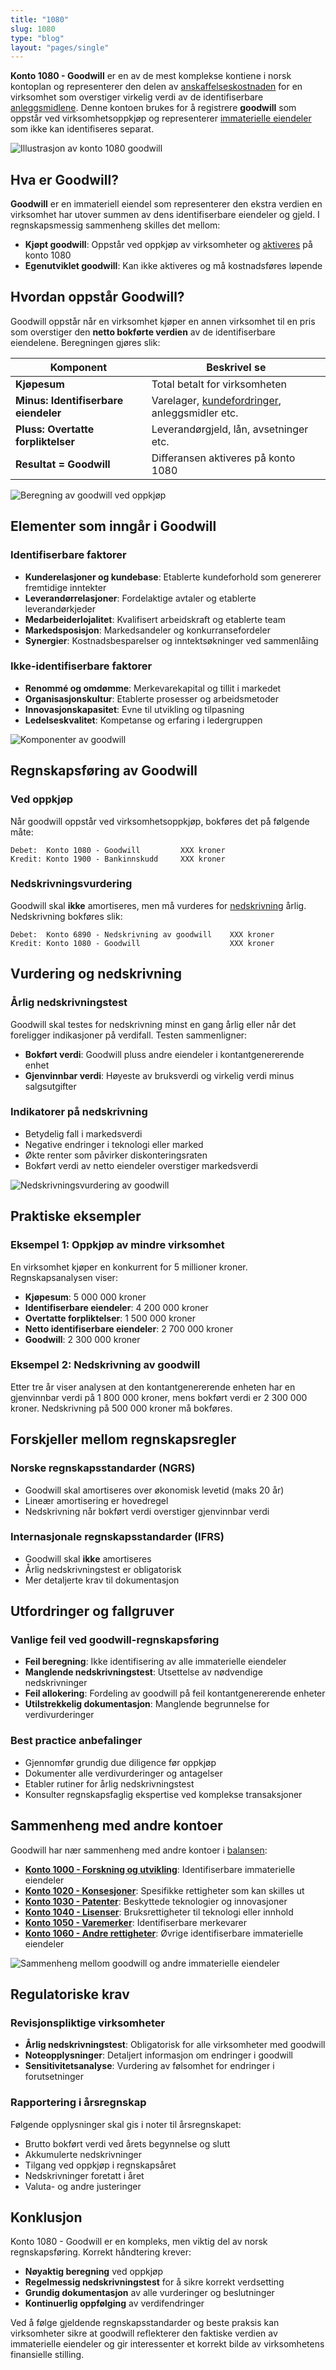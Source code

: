```yaml
---
title: "1080"
slug: 1080
type: "blog"
layout: "pages/single"
---
```


**Konto 1080 - Goodwill** er en av de mest komplekse kontiene i norsk kontoplan og representerer den delen av [anskaffelseskostnaden](/blogs/regnskap/hva-er-anskaffelseskost "Hva er Anskaffelseskost?") for en virksomhet som overstiger virkelig verdi av de identifiserbare [anleggsmidlene](/blogs/regnskap/hva-er-anleggsmidler "Hva er Anleggsmidler?"). Denne kontoen brukes for å registrere **goodwill** som oppstår ved virksomhetsoppkjøp og representerer [immaterielle eiendeler](/blogs/regnskap/hva-er-imaterielle-eiendeler "Hva er Imaterielle Eiendeler?") som ikke kan identifiseres separat.

![Illustrasjon av konto 1080 goodwill](1080-goodwill-image.svg)

## Hva er Goodwill?

**Goodwill** er en immateriell eiendel som representerer den ekstra verdien en virksomhet har utover summen av dens identifiserbare eiendeler og gjeld. I regnskapsmessig sammenheng skilles det mellom:

* **Kjøpt goodwill**: Oppstår ved oppkjøp av virksomheter og [aktiveres](/blogs/regnskap/hva-er-aktivering "Hva er Aktivering i Regnskap?") på konto 1080
* **Egenutviklet goodwill**: Kan ikke aktiveres og må kostnadsføres løpende

## Hvordan oppstår Goodwill?

Goodwill oppstår når en virksomhet kjøper en annen virksomhet til en pris som overstiger den **netto bokførte verdien** av de identifiserbare eiendelene. Beregningen gjøres slik:

| Komponent | Beskrivel se |
|-----------|-------------|
| **Kjøpesum** | Total betalt for virksomheten |
| **Minus: Identifiserbare eiendeler** | Varelager, [kundefordringer](/blogs/kontoplan/1500-kundefordringer "Konto 1500 - Kundefordringer"), anleggsmidler etc. |
| **Pluss: Overtatte forpliktelser** | Leverandørgjeld, lån, avsetninger etc. |
| **Resultat = Goodwill** | Differansen aktiveres på konto 1080 |

![Beregning av goodwill ved oppkjøp](goodwill-beregning.svg)

## Elementer som inngår i Goodwill

### Identifiserbare faktorer
* **Kunderelasjoner og kundebase**: Etablerte kundeforhold som genererer fremtidige inntekter
* **Leverandørrelasjoner**: Fordelaktige avtaler og etablerte leverandørkjeder
* **Medarbeiderlojalitet**: Kvalifisert arbeidskraft og etablerte team
* **Markedsposisjon**: Markedsandeler og konkurransefordeler
* **Synergier**: Kostnadsbesparelser og inntektsøkninger ved sammenlåing

### Ikke-identifiserbare faktorer
* **Renommé og omdømme**: Merkevarekapital og tillit i markedet
* **Organisasjonskultur**: Etablerte prosesser og arbeidsmetoder
* **Innovasjonskapasitet**: Evne til utvikling og tilpasning
* **Ledelseskvalitet**: Kompetanse og erfaring i ledergruppen

![Komponenter av goodwill](goodwill-komponenter.svg)

## Regnskapsføring av Goodwill

### Ved oppkjøp
Når goodwill oppstår ved virksomhetsoppkjøp, bokføres det på følgende måte:

```
Debet:  Konto 1080 - Goodwill         XXX kroner
Kredit: Konto 1900 - Bankinnskudd     XXX kroner
```

### Nedskrivningsvurdering
Goodwill skal **ikke** amortiseres, men må vurderes for [nedskrivning](/blogs/regnskap/hva-er-nedskrivning "Hva er Nedskrivning?") årlig. Nedskrivning bokføres slik:

```
Debet:  Konto 6890 - Nedskrivning av goodwill    XXX kroner
Kredit: Konto 1080 - Goodwill                    XXX kroner
```

## Vurdering og nedskrivning

### Årlig nedskrivningstest
Goodwill skal testes for nedskrivning minst en gang årlig eller når det foreligger indikasjoner på verdifall. Testen sammenligner:

* **Bokført verdi**: Goodwill pluss andre eiendeler i kontantgenererende enhet
* **Gjenvinnbar verdi**: Høyeste av bruksverdi og virkelig verdi minus salgsutgifter

### Indikatorer på nedskrivning
* Betydelig fall i markedsverdi
* Negative endringer i teknologi eller marked
* Økte renter som påvirker diskonteringsraten
* Bokført verdi av netto eiendeler overstiger markedsverdi

![Nedskrivningsvurdering av goodwill](goodwill-nedskrivning.svg)

## Praktiske eksempler

### Eksempel 1: Oppkjøp av mindre virksomhet
En virksomhet kjøper en konkurrent for 5 millioner kroner. Regnskapsanalysen viser:

* **Kjøpesum**: 5 000 000 kroner
* **Identifiserbare eiendeler**: 4 200 000 kroner
* **Overtatte forpliktelser**: 1 500 000 kroner
* **Netto identifiserbare eiendeler**: 2 700 000 kroner
* **Goodwill**: 2 300 000 kroner

### Eksempel 2: Nedskrivning av goodwill
Etter tre år viser analysen at den kontantgenererende enheten har en gjenvinnbar verdi på 1 800 000 kroner, mens bokført verdi er 2 300 000 kroner. Nedskrivning på 500 000 kroner må bokføres.

## Forskjeller mellom regnskapsregler

### Norske regnskapsstandarder (NGRS)
* Goodwill skal amortiseres over økonomisk levetid (maks 20 år)
* Lineær amortisering er hovedregel
* Nedskrivning når bokført verdi overstiger gjenvinnbar verdi

### Internasjonale regnskapsstandarder (IFRS)
* Goodwill skal **ikke** amortiseres
* Årlig nedskrivningstest er obligatorisk
* Mer detaljerte krav til dokumentasjon

## Utfordringer og fallgruver

### Vanlige feil ved goodwill-regnskapsføring
* **Feil beregning**: Ikke identifisering av alle immaterielle eiendeler
* **Manglende nedskrivningstest**: Utsettelse av nødvendige nedskrivninger
* **Feil allokering**: Fordeling av goodwill på feil kontantgenererende enheter
* **Utilstrekkelig dokumentasjon**: Manglende begrunnelse for verdivurderinger

### Best practice anbefalinger
* Gjennomfør grundig due diligence før oppkjøp
* Dokumenter alle verdivurderinger og antagelser
* Etabler rutiner for årlig nedskrivningstest
* Konsulter regnskapsfaglig ekspertise ved komplekse transaksjoner

## Sammenheng med andre kontoer

Goodwill har nær sammenheng med andre kontoer i [balansen](/blogs/regnskap/hva-er-balanse "Hva er Balanse?"):

* **[Konto 1000 - Forskning og utvikling](/blogs/kontoplan/1000-forskning-og-utvikling "Konto 1000 - Forskning og utvikling")**: Identifiserbare immaterielle eiendeler
* **[Konto 1020 - Konsesjoner](/blogs/kontoplan/1020-konsesjoner "Konto 1020 - Konsesjoner")**: Spesifikke rettigheter som kan skilles ut
* **[Konto 1030 - Patenter](/blogs/kontoplan/1030-patenter "Konto 1030 - Patenter")**: Beskyttede teknologier og innovasjoner
* **[Konto 1040 - Lisenser](/blogs/kontoplan/1040-lisenser "Konto 1040 - Lisenser")**: Bruksrettigheter til teknologi eller innhold
* **[Konto 1050 - Varemerker](/blogs/kontoplan/1050-varemerker "Konto 1050 - Varemerker")**: Identifiserbare merkevarer
* **[Konto 1060 - Andre rettigheter](/blogs/kontoplan/1060-andre-rettigheter "Konto 1060 - Andre rettigheter")**: Øvrige identifiserbare immaterielle eiendeler

![Sammenheng mellom goodwill og andre immaterielle eiendeler](goodwill-sammenheng.svg)

## Regulatoriske krav

### Revisjonspliktige virksomheter
* **Årlig nedskrivningstest**: Obligatorisk for alle virksomheter med goodwill
* **Noteopplysninger**: Detaljert informasjon om endringer i goodwill
* **Sensitivitetsanalyse**: Vurdering av følsomhet for endringer i forutsetninger

### Rapportering i årsregnskap
Følgende opplysninger skal gis i noter til årsregnskapet:

* Brutto bokført verdi ved årets begynnelse og slutt
* Akkumulerte nedskrivninger
* Tilgang ved oppkjøp i regnskapsåret
* Nedskrivninger foretatt i året
* Valuta- og andre justeringer

## Konklusjon

Konto 1080 - Goodwill er en kompleks, men viktig del av norsk regnskapsføring. Korrekt håndtering krever:

* **Nøyaktig beregning** ved oppkjøp
* **Regelmessig nedskrivningstest** for å sikre korrekt verdsetting
* **Grundig dokumentasjon** av alle vurderinger og beslutninger
* **Kontinuerlig oppfølging** av verdifendringer

Ved å følge gjeldende regnskapsstandarder og beste praksis kan virksomheter sikre at goodwill reflekterer den faktiske verdien av immaterielle eiendeler og gir interessenter et korrekt bilde av virksomhetens finansielle stilling.
